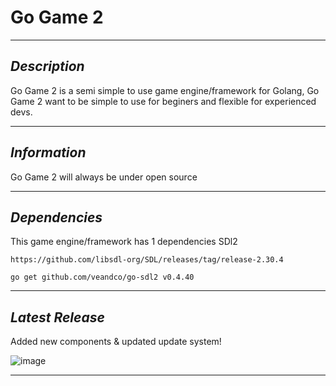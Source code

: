 # Go Game 2
---
***Description***
---
Go Game 2 is a semi simple to use game engine/framework for Golang,
Go Game 2 want to be simple to use for beginers and flexible for experienced devs.

---
***Information***
---
Go Game 2 will always be under open source

---
***Dependencies***
---
This game engine/framework has 1 dependencies
SDl2
```link
https://github.com/libsdl-org/SDL/releases/tag/release-2.30.4
```
```SDL
go get github.com/veandco/go-sdl2 v0.4.40
```

---
***Latest Release***
---
Added new components & updated update system!

![image](https://github.com/HaraldWik/go-game-2/assets/167028112/a6597193-ea5a-436b-929d-5396744158b9)

---